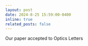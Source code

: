 ```yaml
---
layout: post
date: 2024-8-25 15:59:00-0400
inline: true
related_posts: false
---
```


Our paper accepted to Optics Letters

